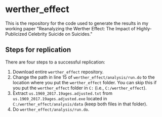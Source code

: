# werther_effect
This is the repository for the code used to generate the results in my working paper "Reanalyzing the Werther Effect: The Impact of Highly-Publicized Celebrity Suicide on Suicides."

## Steps for replication

There are four steps to a successful replication:

1. Download entire ````werther_effect```` repository.
2. Change the path in line 15 of ````werther_effect/analysis/run.do```` to the location where you put the ````werther_effect```` folder. You can skip this if you put the ````werther_effect```` folder in ````C:```` (i.e., ````C:/werther_effect````).
3. Extract ````us.1969_2017.19ages.adjusted.txt```` from ````us.1969_2017.19ages.adjusted.exe```` located in ````C:/werther_effect/analysis/data```` (keep both files in that folder).
4. Do ````werther_effect/analysis/run.do````.
